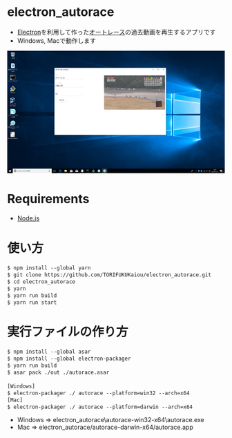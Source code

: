 # electron_autorace
- [Electron](https://electronjs.org/)を利用して作った[オートレース](http://autorace.jp/)の過去動画を再生するアプリです
- Windows, Macで動作します

![](docs/images/B6024E1D37CC474388054FD34413967F.png)

# Requirements
- [Node.js](https://nodejs.org/ja/)

# 使い方
```
$ npm install --global yarn
$ git clone https://github.com/TORIFUKUKaiou/electron_autorace.git
$ cd electron_autorace
$ yarn
$ yarn run build
$ yarn run start
```
# 実行ファイルの作り方
```
$ npm install --global asar
$ npm install --global electron-packager
$ yarn run build
$ asar pack ./out ./autorace.asar

[Windows]
$ electron-packager ./ autorace --platform=win32 --arch=x64
[Mac]
$ electron-packager ./ autorace --platform=darwin --arch=x64
```
- Windows => electron_autorace\autorace-win32-x64\autorace.exe
- Mac => electron_autorace/autorace-darwin-x64/autorace.app

